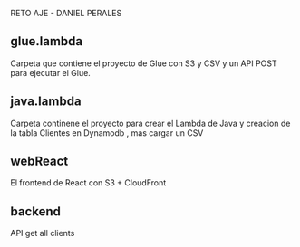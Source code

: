 
RETO AJE - DANIEL PERALES

## glue.lambda

Carpeta que contiene el proyecto de Glue con S3 y CSV y un API POST para ejecutar el Glue.

## java.lambda

Carpeta continene el proyecto para crear el Lambda de Java y creacion de la tabla Clientes en Dynamodb , mas cargar un CSV

## webReact

El frontend de React con S3 + CloudFront  

## backend

API get all clients